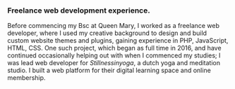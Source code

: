 ### Freelance web development experience.

Before commencing my Bsc at Queen Mary, I worked as a freelance web developer, where I used my creative background to design and build custom website themes and plugins, gaining experience in PHP, JavaScript, HTML, CSS. One such project, which began as full time in 2016, and have continued occasionally helping out with when I commenced my studies; I was lead web developer for *Stillnessinyoga*, a dutch yoga and meditation studio. I built a web platform for their digital learning space and online membership.
<!--
which has become an industry leading, online learning space that accompanies their teacher trainings. The site included a content restricted membership area, with e-commerce checkout, and a media streaming platform to present secure video content hosted in a private Amazon S3 buckets.

Along with designing the interactive digital teacher training manuals. I worked along side head teachers to design and put together three teacher training manuals (Level 1, 2, Advanced 2) - in iBook format - an interactive e-publishing book format.
 -->
